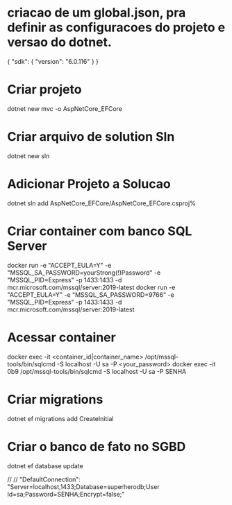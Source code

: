 # criacao de um global.json, pra definir as configuracoes do projeto e versao do dotnet.

{
	"sdk": {
		"version": "6.0.116"
	}
}

# Criar projeto
dotnet new mvc -o AspNetCore_EFCore

# Criar arquivo de solution Sln
dotnet new sln

# Adicionar Projeto a Solucao
dotnet sln add AspNetCore_EFCore/AspNetCore_EFCore.csproj%  

# Criar container com banco SQL Server
docker run -e "ACCEPT_EULA=Y" -e "MSSQL_SA_PASSWORD=yourStrong(!)Password" -e "MSSQL_PID=Express" -p 1433:1433 -d mcr.microsoft.com/mssql/server:2019-latest 
docker run -e "ACCEPT_EULA=Y" -e "MSSQL_SA_PASSWORD=9766" -e "MSSQL_PID=Express" -p 1433:1433 -d mcr.microsoft.com/mssql/server:2019-latest
# Acessar container 


docker exec -it <container_id|container_name> /opt/mssql-tools/bin/sqlcmd -S localhost -U sa -P <your_password>
docker exec -it 0b9 /opt/mssql-tools/bin/sqlcmd -S localhost -U sa -P SENHA


# Criar migrations
dotnet ef migrations add CreateInitial

# Criar o banco de fato no SGBD
dotnet ef database update

// // "DefaultConnection": "Server=localhost,1433;Database=superherodb;User Id=sa;Password=SENHA;Encrypt=false;"
